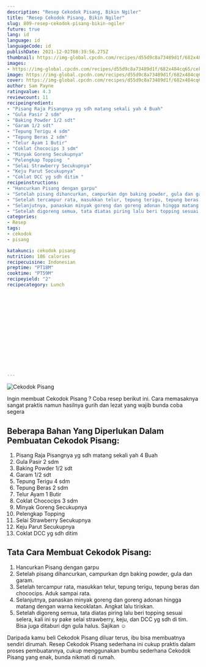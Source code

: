 ```yaml
---
description: "Resep Cekodok Pisang, Bikin Ngiler"
title: "Resep Cekodok Pisang, Bikin Ngiler"
slug: 809-resep-cekodok-pisang-bikin-ngiler
future: true
lang: id
language: id
languageCode: id
publishDate: 2021-12-02T08:39:56.275Z 
thumbnail: https://img-global.cpcdn.com/recipes/d55d9c8a73489d1f/682x484cq65/cekodok-pisang-foto-resep-utama.png
images:
- https://img-global.cpcdn.com/recipes/d55d9c8a73489d1f/682x484cq65/cekodok-pisang-foto-resep-utama.png
image: https://img-global.cpcdn.com/recipes/d55d9c8a73489d1f/682x484cq65/cekodok-pisang-foto-resep-utama.png
cover: https://img-global.cpcdn.com/recipes/d55d9c8a73489d1f/682x484cq65/cekodok-pisang-foto-resep-utama.png
author: Sam Payne
ratingvalue: 4.3
reviewcount: 11
recipeingredient:
- "Pisang Raja Pisangnya yg sdh matang sekali yah 4 Buah"
- "Gula Pasir 2 sdm"
- "Baking Powder 1/2 sdt"
- "Garam 1/2 sdt"
- "Tepung Terigu 4 sdm"
- "Tepung Beras 2 sdm"
- "Telur Ayam 1 Butir"
- "Coklat Chococips 3 sdm"
- "Minyak Goreng Secukupnya"
- "Pelengkap Topping  "
- "Selai Strawberry Secukupnya"
- "Keju Parut Secukupnya"
- "Coklat DCC yg sdh ditim "
recipeinstructions:
- "Hancurkan Pisang dengan garpu"
- "Setelah pisang dihancurkan, campurkan dgn baking powder, gula dan garam."
- "Setelah tercampur rata, masukkan telur, tepung terigu, tepung beras dan chococips. Aduk sampai rata."
- "Selanjutnya, panaskan minyak goreng dan goreng adonan hingga matang dengan warna kecoklatan. Angkat lalu tiriskan."
- "Setelah digoreng semua, tata diatas piring lalu beri topping sesuai selera, kali ini sy pake selai strawberry, keju, dan DCC yg sdh di tim. Bisa juga ditaburi dgn gula halus. Sajikan ☺"
categories:
- Resep
tags:
- cekodok
- pisang

katakunci: cekodok pisang 
nutrition: 186 calories
recipecuisine: Indonesian
preptime: "PT18M"
cooktime: "PT59M"
recipeyield: "2"
recipecategory: Lunch


     
    
    
    
    
    
    
    
    
    
    
      
    
---
```



![Cekodok Pisang](https://img-global.cpcdn.com/recipes/d55d9c8a73489d1f/682x484cq65/cekodok-pisang-foto-resep-utama.png)

Ingin membuat Cekodok Pisang ? Coba resep berikut ini. Cara memasaknya sangat praktis namun hasilnya gurih dan lezat yang wajib bunda coba segera

<!--inarticleads1-->

## Beberapa Bahan Yang Diperlukan Dalam Pembuatan Cekodok Pisang:

1. Pisang Raja Pisangnya yg sdh matang sekali yah 4 Buah
1. Gula Pasir 2 sdm
1. Baking Powder 1/2 sdt
1. Garam 1/2 sdt
1. Tepung Terigu 4 sdm
1. Tepung Beras 2 sdm
1. Telur Ayam 1 Butir
1. Coklat Chococips 3 sdm
1. Minyak Goreng Secukupnya
1. Pelengkap Topping  
1. Selai Strawberry Secukupnya
1. Keju Parut Secukupnya
1. Coklat DCC yg sdh ditim 



<!--inarticleads2-->

## Tata Cara Membuat Cekodok Pisang:

1. Hancurkan Pisang dengan garpu
1. Setelah pisang dihancurkan, campurkan dgn baking powder, gula dan garam.
1. Setelah tercampur rata, masukkan telur, tepung terigu, tepung beras dan chococips. Aduk sampai rata.
1. Selanjutnya, panaskan minyak goreng dan goreng adonan hingga matang dengan warna kecoklatan. Angkat lalu tiriskan.
1. Setelah digoreng semua, tata diatas piring lalu beri topping sesuai selera, kali ini sy pake selai strawberry, keju, dan DCC yg sdh di tim. Bisa juga ditaburi dgn gula halus. Sajikan ☺




Daripada kamu beli  Cekodok Pisang  diluar terus, ibu  bisa membuatnya sendiri dirumah. Resep  Cekodok Pisang  sederhana ini cukup praktis dalam proses pembuatannya, cukup menggunakan bumbu sederhana  Cekodok Pisang  yang enak, bunda nikmati di rumah.
